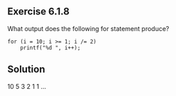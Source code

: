 ## Exercise 6.1.8
What output does the following for statement produce?
```
for (i = 10; i >= 1; i /= 2) 
    printf("%d ", i++);
```
## Solution
10 5 3 2 1 1 ... 
